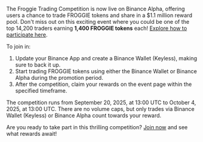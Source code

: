 The Froggie Trading Competition is now live on Binance Alpha, offering users a chance to trade FROGGIE tokens and share in a $1.1 million reward pool. Don't miss out on this exciting event where you could be one of the top 14,200 traders earning **1,400 FROGGIE tokens** each! [Explore how to participate here](https://chain-base.xyz/froggie-trading-competition-share-1-1m-in-froggie-rewards).

To join in:
1. Update your Binance App and create a Binance Wallet (Keyless), making sure to back it up.
2. Start trading FROGGIE tokens using either the Binance Wallet or Binance Alpha during the promotion period.
3. After the competition, claim your rewards on the event page within the specified timeframe.

The competition runs from September 20, 2025, at 13:00 UTC to October 4, 2025, at 13:00 UTC. There are no volume caps, but only trades via Binance Wallet (Keyless) or Binance Alpha count towards your reward.

Are you ready to take part in this thrilling competition? [Join now](https://chain-base.xyz/froggie-trading-competition-share-1-1m-in-froggie-rewards) and see what rewards await!
